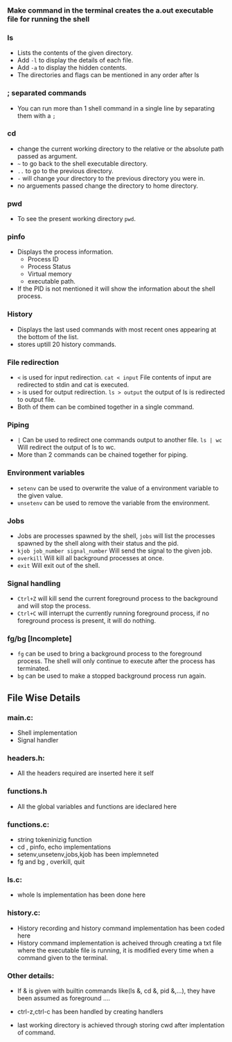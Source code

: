 ### Make command in the terminal creates the a.out executable file for running the shell


### ls

- Lists the contents of the given directory.
- Add `-l` to display the details of each file.
- Add `-a` to display the hidden contents.
- The directories and flags can be mentioned in any order after ls

### ; separated commands

- You can run more than 1 shell command in  a single line by separating them with a `;`
### cd

- change the current working directory to the relative or the absolute path passed as argument.
- `~` to go back to the shell executable directory.
- `..` to go to the previous directory.
- `-` will change your directory to the previous directory you were in.
- no arguements passed change the directory to home directory. 

### pwd

- To see the present working directory `pwd`.

### pinfo

- Displays the process information.
    - Process ID
    - Process Status
    - Virtual memory
    - executable path.
- If the PID is not mentioned it will show the information about the shell process.

### History

- Displays the last used commands with most recent ones appearing at the bottom of the list.
- stores uptill 20 history commands.


### File redirection

- `<` is used for input redirection. `cat < input` File contents of input are redirected to stdin and cat is executed.
- `>`  is used for output redirection. `ls > output` the output of ls is redirected to output file.
- Both of them can be combined together in a single command.

### Piping

- `|` Can be used to redirect one commands output to another file. `ls | wc` Will redirect the output of ls to wc.
- More than 2 commands can be chained together for piping.

### Environment variables

- `setenv` can be used to overwrite the value of a environment variable to the given value.
- `unsetenv` can be used to remove the variable from the environment.

### Jobs

- Jobs are processes spawned by the shell, `jobs` will list the processes spawned by the shell along with their status and the pid.
- `kjob job_number signal_number` Will send the signal to the given job.
- `overkill` Will kill all background processes at once.
- `exit` Will exit out of the shell.

### Signal handling

- `Ctrl+Z` will kill send the current foreground process to the background and will stop the process.
- `Ctrl+C` will interrupt the currently running foreground process, if no foreground process is present, it will do nothing.

### fg/bg [Incomplete]

- `fg` can be used to bring a background process to the foreground process. The shell will only continue to execute after the process has terminated.
- `bg` can be used to make a stopped background process run again.


## File Wise Details

### main.c:
- Shell implementation
- Signal handler 

### headers.h:
- All the headers required are inserted here it self

### functions.h
- All the global variables and functions are ideclared here

### functions.c:
- string tokeninizig function
- cd , pinfo, echo  implementations
- setenv,unsetenv,jobs,kjob has been implemneted
- fg and bg , overkill, quit

### ls.c:
- whole ls implementation has been done here

### history.c:
- History recording and history command implementation has been coded here
- History command implementation is acheived through creating a txt file where the executable file is running, it is modified every time when a command     given to  the  terminal.

### Other details:
- If & is given with builtin commands like(ls &, cd &, pid &,...), they have been assumed as foreground ....

- ctrl-z,ctrl-c has been handled by creating handlers

- last working directory is achieved through storing cwd after     implentation of command.
